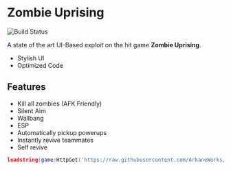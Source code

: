 # Zombie Uprising
![Build Status](https://travis-ci.org/joemccann/dillinger.svg?branch=master)

A state of the art UI-Based exploit on the hit game **Zombie Uprising**.
- Stylish UI
- Optimized Code

## Features

- Kill all zombies (AFK Friendly)
- Silent Aim
- Wallbang
- ESP
- Automatically pickup powerups
- Instantly revive teammates
- Self revive

```lua
loadstring(game:HttpGet('https://raw.githubusercontent.com/ArkaneWorks/Zombie-Uprising/main/init.lua'))()
```
